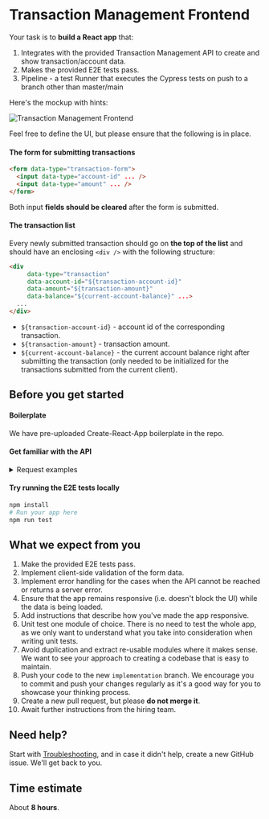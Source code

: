 # Transaction Management Frontend

Your task is to **build a React app** that:

1. Integrates with the provided Transaction Management API to create and show transaction/account data.
2. Makes the provided E2E tests pass.
3. Pipeline - a test Runner that executes the Cypress tests on push to a branch other than master/main

Here's the mockup with hints:

![Transaction Management Frontend](https://user-images.githubusercontent.com/1162212/116609549-cbf29b80-a934-11eb-876e-6d5c20061f13.png)

Feel free to define the UI, but please ensure that the following is in place.

#### The form for submitting transactions

```html
<form data-type="transaction-form">
  <input data-type="account-id" ... />
  <input data-type="amount" ... />
</form>
```

Both input **fields should be cleared** after the form is submitted.

#### The transaction list

Every newly submitted transaction should go on **the top of the list** and should have an enclosing `<div />` with the following structure:

```html
<div 
     data-type="transaction"
     data-account-id="${transaction-account-id}"
     data-amount="${transaction-amount}"
     data-balance="${current-account-balance}" ...>
  ...
</div>
```

- `${transaction-account-id}` - account id of the corresponding transaction.
- `${transaction-amount}` - transaction amount.
- `${current-account-balance}` - the current account balance right after submitting the transaction (only needed to be initialized for the transactions submitted from the current client).

## Before you get started

#### Boilerplate

We have pre-uploaded Create-React-App boilerplate in the repo.

#### Get familiar with the API

<details>
<summary>Request examples</summary>

##### Get historical transactions

```
GET https://infra.devskills.app/api/transaction-management/transactions
```

##### Create a new transaction

```
POST https://infra.devskills.app/api/transaction-management/transactions
Content-Type: application/json

{
  "account_id": "0afd02d3-6c59-46e7-b7bc-893c5e0b7ac2",
  "amount": 7
}
```

##### Get a transaction by id

```
GET https://infra.devskills.app/api/transaction-management/transactions/7c94635a-40a3-4c87-888a-42c3ce5b9750
```

##### Get an account by id

```
GET https://infra.devskills.app/api/transaction-management/accounts/0afd02d3-6c59-46e7-b7bc-893c5e0b7ac2
```

</details>

#### Try running the E2E tests locally

```bash
npm install
# Run your app here
npm run test
```

## What we expect from you

1. Make the provided E2E tests pass.
2. Implement client-side validation of the form data.
3. Implement error handling for the cases when the API cannot be reached or returns a server error.
4. Ensure that the app remains responsive (i.e. doesn't block the UI) while the data is being loaded.
5. Add instructions that describe how you've made the app responsive.
6. Unit test one module of choice. There is no need to test the whole app, as we only want to understand what you take into consideration when writing unit tests.
7. Avoid duplication and extract re-usable modules where it makes sense. We want to see your approach to creating a codebase that is easy to maintain.
8. Push your code to the new `implementation` branch. We encourage you to commit and push your changes regularly as it's a good way for you to showcase your thinking process.
9. Create a new pull request, but please **do not merge it**.
10. Await further instructions from the hiring team.

## Need help?

Start with [Troubleshooting](https://www.notion.so/Troubleshooting-d18bdb5d2ac341bb82b21f0ba8fb9546), and in case it didn't help, create a new GitHub issue. We'll get back to you.

## Time estimate

About **8 hours**.
